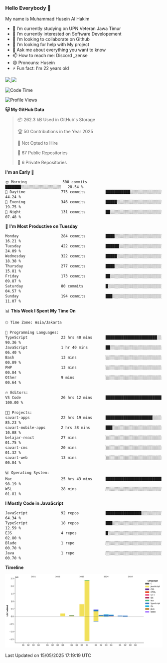 ### Hello Everybody 👋

My name is Muhammad Husein Al Hakim

- 🔭 I’m currently studying on UPN Veteran Jawa Timur
- 🌱 I’m currently interested on Software Developement
- 👯 I’m looking to collaborate on Github
- 🤔 I’m looking for help with My project
- 💬 Ask me about everything you want to know
- 📫 How to reach me: Discord _zense
- 😄 Pronouns: Husein
- ⚡ Fun fact: I'm 22 years old

<p align="left">
<a href="https://github.com/huseinhq">
  <img height="180em" src="https://github-readme-stats-eight-theta.vercel.app/api?username=huseinhq&show_icons=true&theme=algolia&include_all_commits=true&count_private=true"/>
  <img height="180em" src="https://github-readme-stats-eight-theta.vercel.app/api/top-langs/?username=huseinhq&layout=compact&langs_count=8&theme=algolia"/>
</a>
</p>

<!--START_SECTION:waka-->
![Code Time](http://img.shields.io/badge/Code%20Time-2%2C146%20hrs%2024%20mins-blue)

![Profile Views](http://img.shields.io/badge/Profile%20Views-1-blue)

**🐱 My GitHub Data** 

> 📦 262.3 kB Used in GitHub's Storage 
 > 
> 🏆 50 Contributions in the Year 2025
 > 
> 🚫 Not Opted to Hire
 > 
> 📜 67 Public Repositories 
 > 
> 🔑 6 Private Repositories 
 > 
**I'm an Early 🐤** 

```text
🌞 Morning                500 commits         ███████░░░░░░░░░░░░░░░░░░   28.54 % 
🌆 Daytime                775 commits         ███████████░░░░░░░░░░░░░░   44.24 % 
🌃 Evening                346 commits         █████░░░░░░░░░░░░░░░░░░░░   19.75 % 
🌙 Night                  131 commits         ██░░░░░░░░░░░░░░░░░░░░░░░   07.48 % 
```
📅 **I'm Most Productive on Tuesday** 

```text
Monday                   284 commits         ████░░░░░░░░░░░░░░░░░░░░░   16.21 % 
Tuesday                  422 commits         ██████░░░░░░░░░░░░░░░░░░░   24.09 % 
Wednesday                322 commits         █████░░░░░░░░░░░░░░░░░░░░   18.38 % 
Thursday                 277 commits         ████░░░░░░░░░░░░░░░░░░░░░   15.81 % 
Friday                   173 commits         ██░░░░░░░░░░░░░░░░░░░░░░░   09.87 % 
Saturday                 80 commits          █░░░░░░░░░░░░░░░░░░░░░░░░   04.57 % 
Sunday                   194 commits         ███░░░░░░░░░░░░░░░░░░░░░░   11.07 % 
```


📊 **This Week I Spent My Time On** 

```text
🕑︎ Time Zone: Asia/Jakarta

💬 Programming Languages: 
TypeScript               23 hrs 40 mins      ███████████████████████░░   90.36 % 
JavaScript               1 hr 40 mins        ██░░░░░░░░░░░░░░░░░░░░░░░   06.40 % 
Bash                     13 mins             ░░░░░░░░░░░░░░░░░░░░░░░░░   00.89 % 
PHP                      13 mins             ░░░░░░░░░░░░░░░░░░░░░░░░░   00.84 % 
Other                    9 mins              ░░░░░░░░░░░░░░░░░░░░░░░░░   00.64 % 

🔥 Editors: 
VS Code                  26 hrs 12 mins      █████████████████████████   100.00 % 

🐱‍💻 Projects: 
savart-apps              22 hrs 19 mins      █████████████████████░░░░   85.23 % 
savart-mobile-apps       2 hrs 38 mins       ███░░░░░░░░░░░░░░░░░░░░░░   10.08 % 
belajar-react            27 mins             ░░░░░░░░░░░░░░░░░░░░░░░░░   01.75 % 
savart-cms               20 mins             ░░░░░░░░░░░░░░░░░░░░░░░░░   01.32 % 
savart-web               13 mins             ░░░░░░░░░░░░░░░░░░░░░░░░░   00.84 % 

💻 Operating System: 
Mac                      25 hrs 43 mins      █████████████████████████   98.19 % 
WSL                      28 mins             ░░░░░░░░░░░░░░░░░░░░░░░░░   01.81 % 
```

**I Mostly Code in JavaScript** 

```text
JavaScript               92 repos            ████████████████░░░░░░░░░   64.34 % 
TypeScript               18 repos            ███░░░░░░░░░░░░░░░░░░░░░░   12.59 % 
EJS                      4 repos             █░░░░░░░░░░░░░░░░░░░░░░░░   02.80 % 
Blade                    1 repo              ░░░░░░░░░░░░░░░░░░░░░░░░░   00.70 % 
Java                     1 repo              ░░░░░░░░░░░░░░░░░░░░░░░░░   00.70 % 
```



**Timeline**

![Lines of Code chart](https://raw.githubusercontent.com/HuseinHQ/HuseinHQ/main/assets/bar_graph.png)


 Last Updated on 15/05/2025 17:19:19 UTC
<!--END_SECTION:waka-->

